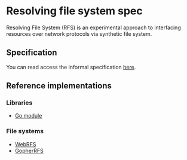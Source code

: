 # Resolving file system spec

Resolving File System (RFS) is an experimental approach to interfacing resources
over network protocols via synthetic file system.

## Specification

You can read access the informal specification
[here](INFORMAL.md).

## Reference implementations

### Libraries

* [Go module](https://github.com/de-alchmst/rfs)

### File systems

* [WebRFS](https://github.com/de-alchmst/webrfs)
* [GopherRFS](https://github.com/de-alchmst/gopher)
